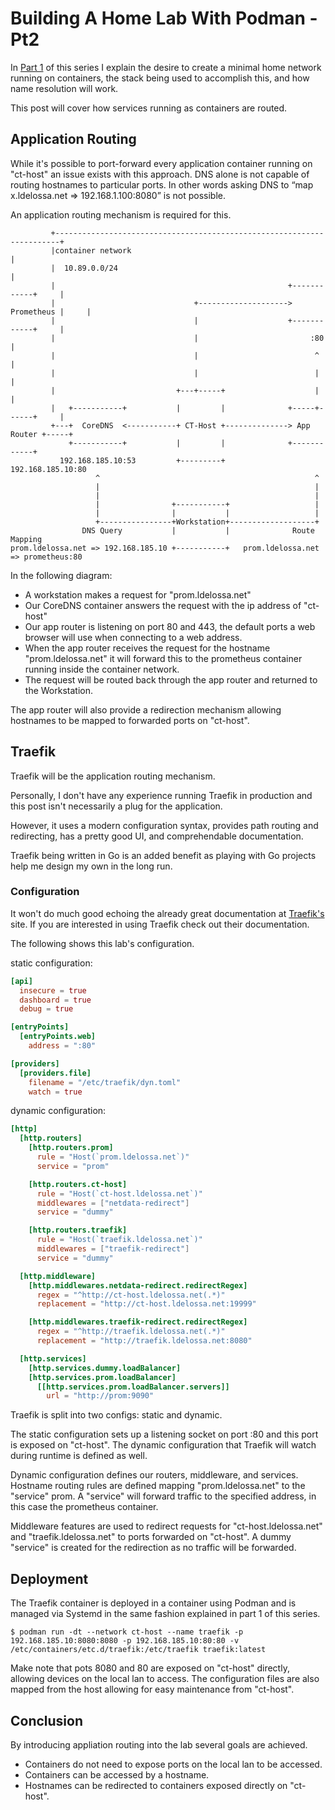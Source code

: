 # Building A Home Lab With Podman - Pt2

In [Part 1](/blog/home-network-pt1) of this series I explain the desire to create a minimal home network running on containers, the stack being used to accomplish this, and how name resolution will work.

This post will cover how services running as containers are routed.

## Application Routing

While it's possible to port-forward every application container running on "ct-host" an issue exists with this approach. 
DNS alone is not capable of routing hostnames to particular ports.
In other words asking DNS to “map x.ldelossa.net => 192.168.1.100:8080” is not possible.

An application routing mechanism is required for this.

```
         +-----------------------------------------------------------------------+
         |container network                                                      |
         |  10.89.0.0/24                                                         |
         |                                                    +------------+     |
         |                               +--------------------> Prometheus |     |
         |                               |                    +------------+     |
         |                               |                         :80           |
         |                               |                          ^            |
         |                               |                          |            |
         |                           +---+-----+                    |            |
         |   +-----------+           |         |              +-----+------+     |
         +---+  CoreDNS  <-----------+ CT-Host +--------------> App Router +-----+
             +-----------+           |         |              +------------+
           192.168.185.10:53         +---------+             192.168.185.10:80
                   ^                                                ^
                   |                                                |
                   |                                                |
                   |                +-----------+                   |
                   |                |           |                   |
                   +----------------+Workstation+-------------------+
                DNS Query           |           |              Route Mapping
prom.ldelossa.net => 192.168.185.10 +-----------+   prom.ldelossa.net => prometheus:80
```
In the following diagram:

* A workstation makes a request for "prom.ldelossa.net"
* Our CoreDNS container answers the request with the ip address of "ct-host"
* Our app router is listening on port 80 and 443, the default ports a web browser will use when connecting to a web address.
* When the app router receives the request for the hostname "prom.ldelossa.net" it will forward this to the prometheus container running inside the container network.
* The request will be routed back through the app router and returned to the Workstation.

The app router will also provide a redirection mechanism allowing hostnames to be mapped to forwarded ports on "ct-host".

## Traefik

Traefik will be the application routing mechanism.

Personally, I don't have any experience running Traefik in production and this post isn't necessarily a plug for the application.

However, it uses a modern configuration syntax, provides path routing and redirecting, has a pretty good UI, and comprehendable documentation.

Traefik being written in Go is an added benefit as playing with Go projects help me design my own in the long run.

### Configuration

It won't do much good echoing the already great documentation at [Traefik's](https://docs.containo.us/) site.
If you are interested in using Traefik check out their documentation.

The following shows this lab's configuration.

static configuration:
```toml
[api]
  insecure = true
  dashboard = true
  debug = true

[entryPoints]
  [entryPoints.web]
    address = ":80"

[providers]
  [providers.file]
    filename = "/etc/traefik/dyn.toml"
    watch = true
```

dynamic configuration:
```toml
[http]
  [http.routers]
    [http.routers.prom]
      rule = "Host(`prom.ldelossa.net`)"
      service = "prom"

    [http.routers.ct-host]
      rule = "Host(`ct-host.ldelossa.net`)"
      middlewares = ["netdata-redirect"]
      service = "dummy"

    [http.routers.traefik]
      rule = "Host(`traefik.ldelossa.net`)"
      middlewares = ["traefik-redirect"]
      service = "dummy"

  [http.middleware]
    [http.middlewares.netdata-redirect.redirectRegex]
      regex = "^http://ct-host.ldelossa.net(.*)"
      replacement = "http://ct-host.ldelossa.net:19999"

    [http.middlewares.traefik-redirect.redirectRegex]
      regex = "^http://traefik.ldelossa.net(.*)"
      replacement = "http://traefik.ldelossa.net:8080"

  [http.services]
    [http.services.dummy.loadBalancer]
    [http.services.prom.loadBalancer]
      [[http.services.prom.loadBalancer.servers]]
        url = "http://prom:9090"
```

Traefik is split into two configs: static and dynamic.

The static configuration sets up a listening socket on port :80 and this port is exposed on "ct-host".
The dynamic configuration that Traefik will watch during runtime is defined as well.

Dynamic configuration defines our routers, middleware, and services.
Hostname routing rules are defined mapping "prom.ldelossa.net" to the "service" prom.
A "service" will forward traffic to the specified address, in this case the prometheus container.

Middleware features are used to redirect requests for "ct-host.ldelossa.net" and "traefik.ldelossa.net" to ports forwarded on "ct-host".
A dummy "service" is created for the redirection as no traffic will be forwarded.

## Deployment

The Traefik container is deployed in a container using Podman and is managed via Systemd in the same fashion explained in part 1 of this series.

```console
$ podman run -dt --network ct-host --name traefik -p 192.168.185.10:8080:8080 -p 192.168.185.10:80:80 -v /etc/containers/etc.d/traefik:/etc/traefik traefik:latest
```

Make note that pots 8080 and 80 are exposed on "ct-host" directly, allowing devices on the local lan to access.
The configuration files are also mapped from the host allowing for easy maintenance from "ct-host".

## Conclusion

By introducing appliation routing into the lab several goals are achieved.
* Containers do not need to expose ports on the local lan to be accessed.
* Containers can be accessed by a hostname.
* Hostnames can be redirected to containers exposed directly on "ct-host".

